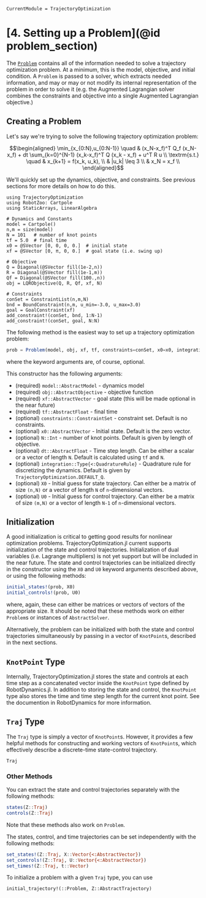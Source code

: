 ```@meta
CurrentModule = TrajectoryOptimization
```

# [4. Setting up a Problem](@id problem_section)
The [`Problem`](@ref) contains all of the information needed to solve a
trajectory optimization problem. At a minimum, this is the model, objective,
and initial condition. A `Problem` is passed to a solver, which extracts
needed information, and may or may or not modify its internal representation
of the problem in order to solve it (e.g. the Augmented Lagrangian solver
combines the constraints and objective into a single Augmented Lagrangian
objective.)

## Creating a Problem
Let's say we're trying to solve the following trajectory optimization problem:
```math
\begin{aligned}
  \min_{x_{0:N},u_{0:N-1}} \quad & (x_N-x_f)^T Q_f (x_N-x_f) + dt \sum_{k=0}^{N-1} (x_k-x_f)^T Q (x_k - x_f) + u^T R u  \\
  \textrm{s.t.}            \quad & x_{k+1} = f(x_k, u_k), \\
                                 & |u_k| \leq 3 \\
                                 & x_N = x_f \\
\end{aligned}
```
We'll quickly set up the dynamics, objective, and constraints. See previous sections for more
details on how to do this.


```@example
using TrajectoryOptimization
using RobotZoo: Cartpole
using StaticArrays, LinearAlgebra

# Dynamics and Constants
model = Cartpole()
n,m = size(model)
N = 101   # number of knot points
tf = 5.0  # final time
x0 = @SVector [0, 0, 0, 0.]  # initial state
xf = @SVector [0, π, 0, 0.]  # goal state (i.e. swing up)

# Objective
Q = Diagonal(@SVector fill(1e-2,n))
R = Diagonal(@SVector fill(1e-1,m))
Qf = Diagonal(@SVector fill(100.,n))
obj = LQRObjective(Q, R, Qf, xf, N)

# Constraints
conSet = ConstraintList(n,m,N)
bnd = BoundConstraint(n,m, u_min=-3.0, u_max=3.0)
goal = GoalConstraint(xf)
add_constraint!(conSet, bnd, 1:N-1)
add_constraint!(conSet, goal, N:N)
```

The following method is the easiest way to set up a trajectory optimization problem:
```julia
prob = Problem(model, obj, xf, tf, constraints=conSet, x0=x0, integration=RK3)
```
where the keyword arguments are, of course, optional.

This constructor has the following arguments:
* (required) `model::AbstractModel` - dynamics model
* (required) `obj::AbstractObjective` - objective function
* (required) `xf::AbstractVector` - goal state (this will be made optional in the near future)
* (required) `tf::AbstractFloat` - final time
* (optional) `constraints::ConstraintSet` - constraint set. Default is no constraints.
* (optional) `x0::AbstractVector` - Initial state. Default is the zero vector.
* (optional) `N::Int` - number of knot points. Default is given by length of objective.
* (optional) `dt::AbstractFloat` - Time step length. Can be either a scalar or a vector of length `N`. Default is calculated using `tf` and `N`.
* (optional) `integration::Type{<:QuadratureRule}` - Quadrature rule for discretizing the dynamics. Default is given by `TrajectoryOptimization.DEFAULT_Q`.
* (optional) `X0` - Initial guess for state trajectory. Can either be a matrix of size `(n,N)` or a vector of length `N` of `n`-dimensional vectors.
* (optional) `U0` - Initial guess for control trajectory. Can either be a matrix of size `(m,N)` or a vector of length `N-1` of `n`-dimensional vectors.


## Initialization
A good initialization is critical to getting good results for nonlinear optimization problems.
TrajectoryOptimization.jl current supports initialization of the state and control trajectories.
Initialization of dual variables (i.e. Lagrange multipliers) is not yet support but will be
included in the near future. The state and control trajectories can be initialized directly
in the constructor using the `X0` and `U0` keyword arguments described above, or using the
following methods:

```julia
initial_states!(prob, X0)
initial_controls!(prob, U0)
```
where, again, these can either be matrices or vectors of vectors of the appropriate size.
It should be noted that these methods work on either `Problem`s or instances of `AbstractSolver`.

Alternatively, the problem can be initialized with both the state and control trajectories
simultaneously by passing in a vector of `KnotPoint`s, described in the next sections.

## `KnotPoint` Type
Internally, TrajectoryOptimization.jl stores the state and controls at each time step as a
concatenated vector inside the `KnotPoint` type defined by RobotDynamics.jl.
In addition to storing the state and control, the `KnotPoint` type also stores the
time and time step length for the current knot point. See the documention in RobotDynamics
for more information.

## `Traj` Type
The `Traj` type is simply a vector of `KnotPoint`s. However, it provides a few helpful methods
for constructing and working vectors of `KnotPoint`s, which effectively describe a discrete-time
state-control trajectory.

```@docs
Traj
```

### Other Methods
You can extract the state and control trajectories separately with the following methods:
```julia
states(Z::Traj)
controls(Z::Traj)
```
Note that these methods also work on `Problem`. 

The states, control, and time trajectories can be set independently with the following methods:
```julia
set_states!(Z::Traj, X::Vector{<:AbstractVector})
set_controls!(Z::Traj, U::Vector{<:AbstractVector})
set_times!(Z::Traj, t::Vector)
```

To initialize a problem with a given `Traj` type, you can use
```
initial_trajectory!(::Problem, Z::AbstractTrajectory)
```
